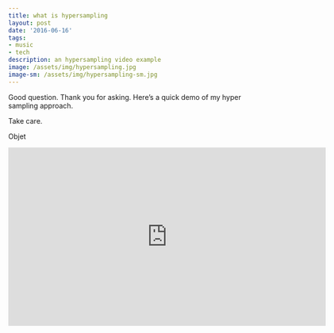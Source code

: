 ```yaml
---
title: what is hypersampling
layout: post
date: '2016-06-16'
tags:
- music
- tech
description: an hypersampling video example
image: /assets/img/hypersampling.jpg
image-sm: /assets/img/hypersampling-sm.jpg
---
```


Good question. Thank you for asking. Here’s a quick demo of my hyper sampling approach.

Take care.

Objet

<iframe src="https://player.vimeo.com/video/170944789" width="640" height="360" frameborder="0" webkitallowfullscreen mozallowfullscreen allowfullscreen></iframe>
